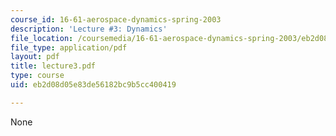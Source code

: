 ```yaml
---
course_id: 16-61-aerospace-dynamics-spring-2003
description: 'Lecture #3: Dynamics'
file_location: /coursemedia/16-61-aerospace-dynamics-spring-2003/eb2d08d05e83de56182bc9b5cc400419_lecture3.pdf
file_type: application/pdf
layout: pdf
title: lecture3.pdf
type: course
uid: eb2d08d05e83de56182bc9b5cc400419

---
```

None